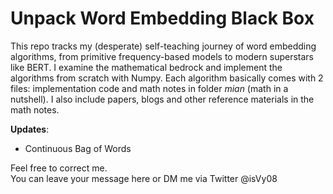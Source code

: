 # Unpack Word Embedding Black Box
This repo tracks my (desperate) self-teaching journey of word embedding algorithms, from primitive frequency-based models to modern superstars like BERT. 
I examine the mathematical bedrock and implement the algorithms from scratch with Numpy. Each algorithm basically comes with 2 files: implementation code and math notes in folder *mian* (math in a nutshell). I also include papers, blogs and other reference materials in the math notes.        

**Updates**: 
- Continuous Bag of Words

Feel free to correct me. 
<br>You can leave your message here or DM me via Twitter @isVy08 </br>
